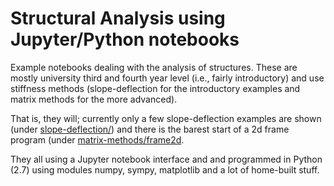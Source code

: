 # Structural Analysis using Jupyter/Python notebooks

Example notebooks dealing with the analysis of structures. 
These are mostly university third and fourth year level (i.e., fairly introductory)
and use stiffness methods (slope-deflection for the introductory
examples and matrix methods for the more advanced).

That is, they will; currently only a few slope-deflection examples are shown
(under [slope-deflection/](slope-deflection)) and there is the barest
start of a 2d frame program (under [matrix-methods/frame2d](matrix-methods/frame2d).

They all using a Jupyter notebook interface and and programmed in Python (2.7)  using modules numpy,
sympy, matplotlib and a lot of home-built stuff.


